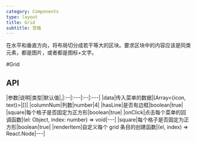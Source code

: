 ```yaml
---
category: Components
type: layout
title: Grid
subtitle: 宫格
---
```


在水平和垂直方向，将布局切分成若干等大的区块。要求区块中的内容应该是同类元素，都是图片，或者都是图标+文字。

#Grid
## API
|参数|说明|类型|默认值|,|:--|:---|:--|:---|
|data|传入菜单的数据|[Array<{icon, text}>|[]|
|columnNum|列数|number|4|
|hasLine|是否有边框|boolean|true|
|square|每个格子是否固定为正方形|boolean|true|
|onClick|点击每个菜单的回调函数|(el: Object, index: number) => void|---|
|square|每个格子是否固定为正方形|boolean|true|
|renderItem|自定义每个 grid 条目的创建函数|(el, index) => React.Node|---|
